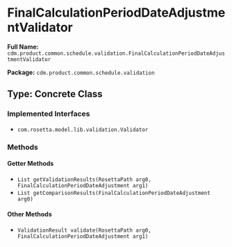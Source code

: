 # FinalCalculationPeriodDateAdjustmentValidator

**Full Name:** `cdm.product.common.schedule.validation.FinalCalculationPeriodDateAdjustmentValidator`

**Package:** `cdm.product.common.schedule.validation`

## Type: Concrete Class

### Implemented Interfaces

- `com.rosetta.model.lib.validation.Validator`

### Methods

#### Getter Methods

- `List getValidationResults(RosettaPath arg0, FinalCalculationPeriodDateAdjustment arg1)`
- `List getComparisonResults(FinalCalculationPeriodDateAdjustment arg0)`

#### Other Methods

- `ValidationResult validate(RosettaPath arg0, FinalCalculationPeriodDateAdjustment arg1)`

